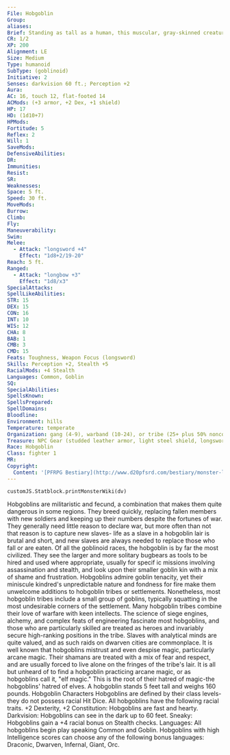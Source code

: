 ```yaml
---
File: Hobgoblin
Group: 
aliases: 
Brief: Standing as tall as a human, this muscular, gray-skinned creature peers about with tiny, observant eyes.
CR: 1/2
XP: 200
Alignment: LE
Size: Medium
Type: humanoid
SubType: (goblinoid)
Initiative: 2
Senses: darkvision 60 ft.; Perception +2
Aura: 
AC: 16, touch 12, flat-footed 14
ACMods: (+3 armor, +2 Dex, +1 shield)
HP: 17
HD: (1d10+7)
HPMods: 
Fortitude: 5
Reflex: 2
Will: 1
SaveMods: 
DefensiveAbilities: 
DR: 
Immunities: 
Resist: 
SR: 
Weaknesses: 
Space: 5 ft.
Speed: 30 ft.
MoveMods: 
Burrow: 
Climb: 
Fly: 
Maneuverability: 
Swim: 
Melee: 
  - Attack: "longsword +4"
    Effect: "1d8+2/19-20"
Reach: 5 ft.
Ranged: 
  - Attack: "longbow +3"
    Effect: "1d8/x3"
SpecialAttacks: 
SpellLikeAbilities: 
STR: 15
DEX: 15
CON: 16
INT: 10
WIS: 12
CHA: 8
BAB: 1
CMB: 3
CMD: 15
Feats: Toughness, Weapon Focus (longsword)
Skills: Perception +2, Stealth +5
RacialMods: +4 Stealth
Languages: Common, Goblin
SQ: 
SpecialAbilities: 
SpellsKnown: 
SpellsPrepared: 
SpellDomains: 
Bloodline: 
Environment: hills
Temperature: temperate
Organization: gang (4-9), warband (10-24), or tribe (25+ plus 50% noncombatants, 1 sergeant of 3rd level per 20 adults, 1 or 2 lieutenants of 4th or 5th level, 1 leader of 6th-8th level, 6-12 leopards, and 1-4 ogres or 1-2 trolls)
Treasure: NPC Gear (studded leather armor, light steel shield, longsword, longbow with 20 arrows, other treasure)
Race: Hobgoblin
Class: fighter 1
MR: 
Copyright:
  Content: '[PFRPG Bestiary](http://www.d20pfsrd.com/bestiary/monster-listings/humanoids/hobgoblin)'
---
```

```dataviewjs
customJS.Statblock.printMonsterWiki(dv)
```
Hobgoblins are militaristic and fecund, a combination that makes them quite dangerous in some regions. They breed quickly, replacing fallen members with new soldiers and keeping up their numbers despite the fortunes of war. They generally need little reason to declare war, but more often than not that reason is to capture new slaves- life as a slave in a hobgoblin lair is brutal and short, and new slaves are always needed to replace those who fall or are eaten. Of all the goblinoid races, the hobgoblin is by far the most civilized. They see the larger and more solitary bugbears as tools to be hired and used where appropriate, usually for specif ic missions involving assassination and stealth, and look upon their smaller goblin kin with a mix of shame and frustration. Hobgoblins admire goblin tenacity, yet their miniscule kindred's unpredictable nature and fondness for fire make them unwelcome additions to hobgoblin tribes or settlements. Nonetheless, most hobgoblin tribes include a small group of goblins, typically squatting in the most undesirable corners of the settlement. Many hobgoblin tribes combine their love of warfare with keen intellects. The science of siege engines, alchemy, and complex feats of engineering fascinate most hobgoblins, and those who are particularly skilled are treated as heroes and invariably secure high-ranking positions in the tribe. Slaves with analytical minds are quite valued, and as such raids on dwarven cities are commonplace. It is well known that hobgoblins mistrust and even despise magic, particularly arcane magic. Their shamans are treated with a mix of fear and respect, and are usually forced to live alone on the fringes of the tribe's lair. It is all but unheard of to find a hobgoblin practicing arcane magic, or as hobgoblins call it, "elf magic." This is the root of their hatred of magic-the hobgoblins' hatred of elves. A hobgoblin stands 5 feet tall and weighs 160 pounds. Hobgoblin Characters Hobgoblins are defined by their class levels-they do not possess racial Hit Dice. All hobgoblins have the following racial traits. +2 Dexterity, +2 Constitution: Hobgoblins are fast and hearty. Darkvision: Hobgoblins can see in the dark up to 60 feet. Sneaky: Hobgoblins gain a +4 racial bonus on Stealth checks. Languages: All hobgoblins begin play speaking Common and Goblin. Hobgoblins with high Intelligence scores can choose any of the following bonus languages: Draconic, Dwarven, Infernal, Giant, Orc.
